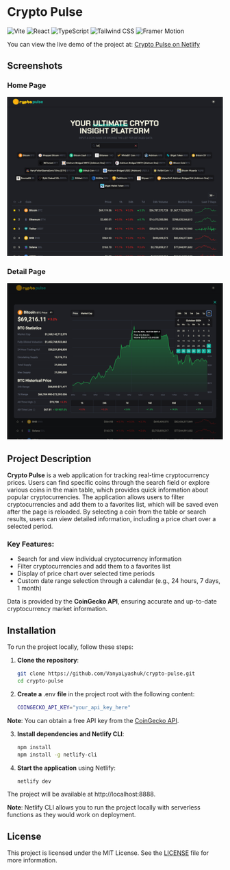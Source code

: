 # Crypto Pulse
<p>
  <img src="https://img.shields.io/badge/Vite-646CFF?style=for-the-badge&logo=vite&logoColor=white" alt="Vite"/>
  <img src="https://img.shields.io/badge/React-61DAFB?style=for-the-badge&logo=react&logoColor=black" alt="React"/>
  <img src="https://img.shields.io/badge/TypeScript-3178C6?style=for-the-badge&logo=typescript&logoColor=white" alt="TypeScript"/>
  <img src="https://img.shields.io/badge/Tailwind_CSS-06B6D4?style=for-the-badge&logo=tailwindcss&logoColor=white" alt="Tailwind CSS"/>
  <img src="https://img.shields.io/badge/Framer_Motion-EA4C89?style=for-the-badge&logo=framer&logoColor=white" alt="Framer Motion"/>
</p>

You can view the live demo of the project at: [Crypto Pulse on Netlify](https://ccrypto-pulse.netlify.app)

## Screenshots

### Home Page
![Home Page](./screenshots/main-page.png)

### Detail Page
![Detail Page](./screenshots/coin-info.png)

## Project Description

**Crypto Pulse** is a web application for tracking real-time cryptocurrency prices. Users can find specific coins through the search field or explore various coins in the main table, which provides quick information about popular cryptocurrencies. The application allows users to filter cryptocurrencies and add them to a favorites list, which will be saved even after the page is reloaded. By selecting a coin from the table or search results, users can view detailed information, including a price chart over a selected period.

### Key Features:
- Search for and view individual cryptocurrency information
- Filter cryptocurrencies and add them to a favorites list
- Display of price chart over selected time periods
- Custom date range selection through a calendar (e.g., 24 hours, 7 days, 1 month)

Data is provided by the **CoinGecko API**, ensuring accurate and up-to-date cryptocurrency market information.

## Installation

To run the project locally, follow these steps:

1. **Clone the repository**:
   ```bash
   git clone https://github.com/VanyaLyashuk/crypto-pulse.git
   cd crypto-pulse
2. **Create a** .env **file** in the project root with the following content:
	```bash
   COINGECKO_API_KEY="your_api_key_here"
**Note**: You can obtain a free API key from the [CoinGecko API](https://www.coingecko.com/en/api).

3. **Install dependencies and Netlify CLI**:	
	```bash
	npm install
	npm install -g netlify-cli
4. **Start the application**  using Netlify:	
	```bash
	netlify dev
The project will be available at http://localhost:8888.

**Note**: Netlify CLI allows you to run the project locally with serverless functions as they would work on deployment.

## License

This project is licensed under the MIT License. See the [LICENSE](https://opensource.org/licenses/MIT) file for more information.
